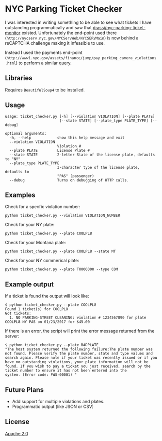 # NYC Parking Ticket Checker

I was interested in writing something to be able to see what tickets I have outstanding programmatically and saw that [drassi/nyc-parking-ticket-monitor](https://github.com/drassi/nyc-parking-ticket-monitor) existed. Unfortunately the end-point used there (`http://nycserv.nyc.gov/NYCServWeb/NYCSERVMain`) is now behind a reCAPTCHA challenge making it infeasible to use.

Instead I used the payments end-point (`http://www1.nyc.gov/assets/finance/jump/pay_parking_camera_violations.html`) to perform a similar query.

## Libraries

Requires `BeautifulSoup4` to be installed.

## Usage

```
usage: ticket_checker.py [-h] [--violation VIOLATION] [--plate PLATE]
                         [--state STATE] [--plate_type PLATE_TYPE] [--debug]

optional arguments:
  -h, --help            show this help message and exit
  --violation VIOLATION
                        Violation #
  --plate PLATE         License Plate #
  --state STATE         2-letter State of the license plate, defaults to "NY"
  --plate_type PLATE_TYPE
                        3-character type of the license plate, defaults to
                        "PAS" (passenger)
  --debug               Turns on debugging of HTTP calls.
```

## Examples

Check for a specfic violation number:

`python ticket_checker.py --violation VIOLATION_NUMBER`

Check for your NY plate:

`python ticket_checker.py --plate COOLPL8`

Check for your Montana plate:

`python ticket_checker.py --plate COOLPL8 --state MT`

Check for your NY commerical plate:

`python ticket_checker.py --plate T0000000 --type COM`

## Example output

If a ticket is found the output will look like:

```
$ python ticket_checker.py --plate COOLPL8
Found 1 ticket(s) for COOLPL8
Got tickets:
  1. NO PARKING-STREET CLEANING: violation # 1234567890 for plate COOLPL8 NY PAS on 01/23/2017 for $45.00
```

If there is an error, the script will print the error message returned from the server:

```
$ python ticket_checker.py --plate BADPLATE
"The host system returned the following failure:The plate number was not found. Please verify the plate number, state and type values and search again. Please note if your ticket was recently issued or if you have no outstanding violations, your plate information will not be found. If you wish to pay a ticket you just received, search by the ticket number to ensure it has not been entered into the system. (Error code: PWS-00001) "
```

## Future Plans

 - Add support for multiple violations and plates.
 - Programmatic output (like JSON or CSV)

## License

[Apache 2.0](https://opensource.org/licenses/Apache-2.0)
